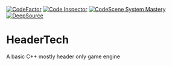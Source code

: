 [![CodeFactor](https://www.codefactor.io/repository/github/cethric/headertech/badge)](https://www.codefactor.io/repository/github/cethric/headertech)
[![Code Inspector](https://www.code-inspector.com/project/19155/score/svg)](https://frontend.code-inspector.com/project/19155/dashboard)
[![CodeScene System Mastery](https://codescene.io/projects/12977/status-badges/system-mastery)](https://codescene.io/projects/12977)
[![DeepSource](https://deepsource.io/gh/Cethric/HeaderTech.svg/?label=active+issues&show_trend=true)](https://deepsource.io/gh/Cethric/HeaderTech/?ref=repository-badge)

# HeaderTech

A basic C++ mostly header only game engine
